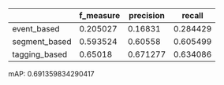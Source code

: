 |               |   f_measure |   precision |   recall |
|---------------|-------------|-------------|----------|
| event_based   |    0.205027 |    0.16831  | 0.284429 |
| segment_based |    0.593524 |    0.60558  | 0.605499 |
| tagging_based |    0.65018  |    0.671277 | 0.634086 |
mAP: 0.691359834290417
